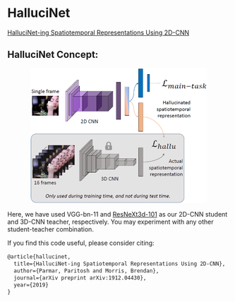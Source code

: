 # HalluciNet

[HalluciNet-ing Spatiotemporal Representations Using 2D-CNN](https://arxiv.org/abs/1912.04430)

## HalluciNet Concept:

<p align="center"> <img src="hallucinet.png?raw=true" alt="hallucinet" width="400"/> </p>


Here, we have used VGG-bn-11 and [ResNeXt3d-101](https://github.com/kenshohara/3D-ResNets-PyTorch) as our 2D-CNN student and 3D-CNN teacher, respectively. You may experiment with any other student-teacher combination.

If you find this code useful, please consider citing:
```
@article{hallucinet,
  title={HalluciNet-ing Spatiotemporal Representations Using 2D-CNN},
  author={Parmar, Paritosh and Morris, Brendan},
  journal={arXiv preprint arXiv:1912.04430},
  year={2019}
}
```
